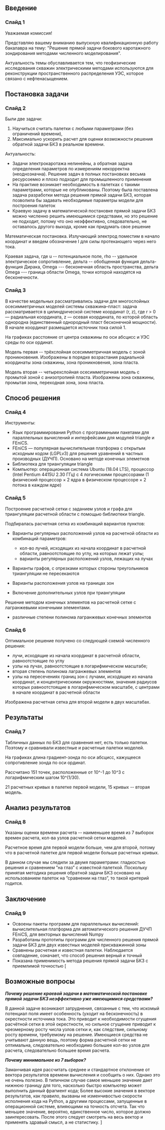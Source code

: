 
## Введение

### Слайд 1

Уважаемая комиссия!

Представляю вашему вниманию выпускную квалификационную работу бакалавра на тему: "Решение прямой задачи бокового каротажного зондирования методами численного моделирования".

Актуальность темы обуславливается тем, что
геофизические исследования скважин
электрическими методами используются для
реконструкции пространственного распределения
УЭС, которое связано с нефтенасыщением.

## Постановка задачи

### Слайд 2

Были две задачи:
1. Научиться считать палетки с любыми параметрами (без ограничений времени),
2. Максимально ускорить расчет для оценки возможности решения обратной задачи БКЗ в реальном времени.

Актуальность:
* Задачи электрокаротажа нелинейны, а обратная
задача определения параметров по измерениям
некорректна (неоднозначна). Решение задач в
полных постановках весьма ресурсоемко и плохо
подходит для промышленного применения
* На практике возникает необходимость в палетках с такими параметрами,
которые не опубликованы. Поэтому была поставлена задача разработки метода решения прямой задачи БКЗ, которая позволила бы задавать необходимые
параметры модели для построения палеток
* Краевую задачу в математической постановке прямой задачи БКЗ можно численно решить имеющимися средствами, но это решение не подходит, потому что оно неэффективно, следовательно, не оставалось другого выхода, кроме как придумать свое решение

Математическая постановка.
Излучающий электрод поместим в начало координат и введем обозначение I для силы протекающего через него тока.

Краевая задача, где u -- потенциальное поле, rho -- удельное электрическое сопротивление, дельта -- обобщенная функция дельта-функция Дирака, Omega --- бесконечная область пространства, дельта Omega --- граница области Omega, точки которой находятся на бесконечности.

### Слайд 3

В качестве модельных рассматривались задачи для многослойных осесимметричных моделей системы скважина–пласт: задача рассматривается в цилиндрической системе координат (r, z), где r > 0 — радиальная координата, z — осевая координата, по которой область однородна (единственный однородный пласт бесконечной мощности). В начале координат размещается источник тока силой 1.

На графиках расстояние от центра скважины по оси абсцисс и УЭС среды по оси ординат.

Модель первая -- трёхслойная осесимметричная модель с зоной проникновения.
Изображены в порядке возрастания радиальной координаты зона скважины, зона проникновения, зона пласта.

Модель вторая -- четырехслойная осесимметричная модель с промытой зоной с анизотропией пласта.
Изображены зона скважины, промытая зона, переходная зона, зона пласта.

## Способ решения

### Слайд 4

Инструменты:
* Язык программирования Python c программными пакетами для параллельных вычислений
и интерфейсами для модулей triangle и FEniCS.
* FEniCS — популярная вычислительная платформа с открытым исходным
кодом (LGPLv3) для решения уравнений в частных производных (ДУЧП). Основано на методе конечных элеметнов
* Библиотека для триангуляции triangle
* Компьютер: операционная система Ubuntu (18.04 LTS), процессор (Intel Pentium 4415U 2.30 ГГц) с 4 логическими процессорами (1 физический процессор × 2 ядра в физическом процессоре × 2 потока в каждом ядре)

### Слайд 5

Построение расчетной сетки с заданием узлов и графа для триангуляции расчетной области с помощью библиотеки triangle.

Подбиралась расчетная сетка из комбинаций вариантов пунктов:
* Варианты регулярных расположений узлов на расчетной области из комбинаций параметров:
  * кол-во лучей, исходящих из начала координат в расчетной области, равноотстоящие по углу, на которых лежат узлы;
  * варианты регулярных расположений узлов, лежащих на лучах

* Варианты графов, с отрезками которых стороны треугольников триангуляции не пересекаются

* Варианты расположения узлов на границах зон

* Включение дополнительных узлов при триангуляции

Решение методом конечных элементов на расчетной сетке с лагранжевыми конечными элементами.
  * различные степени полинома лагранжевых конечных элементов

### Слайд 6

Оптимальное решение получено со следующей схемой численного решения:
* лучи, исходящие из начала координат в расчетной области, равноотстоящие по углу
* узлы на лучах, равноотстоящие в логарифмическом масштабе;
* вторая степень полинома лагранжевых элементов
* узлы на пересечениях границ зон с лучами, исходящие из начала координат, и концентрическими окружностями, значения радиусов которых равноотстоящие в логарифмическом масштабе, с центрами в начале координат в расчетной области

Изображена расчетная сетка для второй модели в двух масштабах.

## Результаты

### Слайд 7

Табличных данных по БКЗ для сравнения нет, есть только палетки. Поэтому и сравнивали известные и расчетные палетки моделей.

На графиках длина градиент-зонда по оси абсцисс, кажущееся сопротивление зонда по оси ординат.

Рассчитано 151 точек, расположенные от 10^-1 до 10^3 с логарифмическим шагом 10^(1/30).

21 расчетных кривых в палетке первой модели, 15 кривых -- вторая модель.

## Анализ результатов

### Слайд 8

Указаны оценки времени расчета --
наименьшее время из 7 выборок времен расчета,
кол-ва узлов расчетной сетки моделей.

Расчетное время для первой модели больше, чем для второй, потому что в расчетной палетке для первой модели больше расчетных кривых.

В данном случае мы следили за двумя параметрами: гладкостью
решения и сравнением ”на глаз” с известной палеткой. Поскольку принятая
методика решения обратной задачи БКЗ основано на использованием палеток
на ”сравнении на глаз”, то такой критерий годится.

## Заключение

### Слайд 9

* Освоены пакеты программ для параллельных вычислений: вычислительная платформа для автоматического решения ДУЧП FEniCS,  для векторных вычислений Numpy
* Разработаны прототипы программ для численного решения прямой задачи БКЗ для двух известных моделей прискважинной зоны
* Сравнены расчетная и известная палетки. Наблюдается совпадение, означает, что способ решения верный и точный
* Показана применимость метода решения прямой задачи БКЗ с приемлимой точностью
[
## Возможные вопросы

***Почему решение краевой задачи в математической постановке
прямой задачи БКЗ неэффективно уже имеющимися
средствами?***

В данной задаче возникают затруднения,
связанные с тем, что искомый потенциал поля имеет особенность (уходит на
бесконечность) в окрестности источника тока. Это приводит к необходимости
сгущения расчётной сетки в этой окрестности, но сильное сгущение приводит
к чрезмерному росту числа узлов сетки и, как следствие, сильному росту
времени, требуемому на решение. Имеющиеся средства не учитывают данную вещь, поэтому форма расчетной сетки не оптимальна, следовательно необходимо большее кол-во узлов для расчета, следовательно большее время расчета.

***Почему минимальное из 7 выборок?***

Заманчивая идея рассчитать среднее и стандартное отклонение от вектора результатов времени вычисления и сообщить о них. Однако это не очень полезно. В типичном случае самое меньшее значение дает нижнюю границу для того, насколько быстро компьютер может выполнить данный фрагмент кода; Более высокие значения в векторе результатов, как правило, вызваны не изменчивостью скорости исполнения кода на Python, а другими процессами, запущенные в операционной системе, влияющими на точность отсчета. Так что меньшее значение, вероятно, единственное число, которое должно заинтересовать. После этого следует смотреть на весь вектор и применять здравый смысл, а не статистику.
]